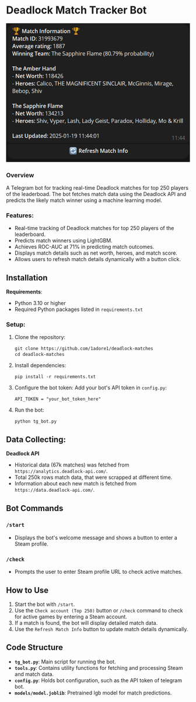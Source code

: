 # Deadlock Match Tracker Bot

![Example](https://github.com/1adore1/deadlock-match-tracker-bot/raw/main/assets/img.jpg)

### Overview
A Telegram bot for tracking real-time Deadlock matches for top 250 players of the leaderboad. The bot fetches match data using the Deadlock API and predicts the likely match winner using a machine learning model.

### Features:
- Real-time tracking of Deadlock matches for top 250 players of the leaderboard.
- Predicts match winners using LightGBM.
- Achieves ROC-AUC at 71% in predicting match outcomes.
- Displays match details such as net worth, heroes, and match score.
- Allows users to refresh match details dynamically with a button click.

## Installation

**Requirements**:
- Python 3.10 or higher
- Required Python packages listed in `requirements.txt`

### Setup:
1. Clone the repository:
   ```
   git clone https://github.com/1adore1/deadlock-matches
   cd deadlock-matches
   ```
2. Install dependencies:
   ```
   pip install -r requirements.txt
   ```
3. Configure the bot token:
     Add your bot's API token in `config.py`:
     ```
     API_TOKEN = "your_bot_token_here"
     ```
4. Run the bot:
   ```
   python tg_bot.py
   ```

## Data Collecting:
**Deadlock API**
- Historical data (67k matches) was fetched from `https://analytics.deadlock-api.com/`.
- Total 250k rows match data, that were scrapped at different time.
- Information about each new match is fetched from `https://data.deadlock-api.com/`.

## Bot Commands

### `/start`
- Displays the bot's welcome message and shows a button to enter a Steam profile.

### `/check`
- Prompts the user to enter Steam profile URL to check active matches.

## How to Use

1. Start the bot with `/start`.
2. Use the `Check account (Top 250)` button or `/check` command to check for active games by entering a Steam account.
3. If a match is found, the bot will display detailed match data.
4. Use the `Refresh Match Info` button to update match details dynamically.

## Code Structure

- **`tg_bot.py`**: Main script for running the bot.
- **`tools.py`**: Contains utility functions for fetching and processing Steam and match data.
- **`config.py`**: Holds bot configuration, such as the API token of telegram bot.
- **`models/model.joblib`**: Pretrained lgb model for match predictions.
